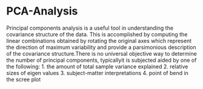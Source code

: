 # PCA-Analysis
Principal components analysis is a useful tool in understanding the covariance structure of the data. This is accomplished by computing the linear combinations obtained by rotating the original axes which represent the direction of maximum variability and provide a parsimonious description of the covariance structure.There is no universal objective way to determine the number of principal components, typicallyit is subjected aided by one of the following: 1. the amount of total sample variance explained 2. relative sizes of eigen values 3. subject-matter interpretations 4. point of bend in the scree plot

